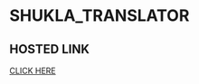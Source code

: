 <!-- @format -->

# SHUKLA_TRANSLATOR

## HOSTED LINK

[CLICK HERE](https://shukla-translator.vercel.app/)

